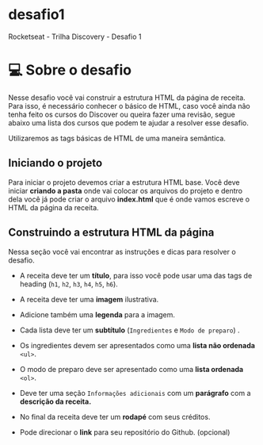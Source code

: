 # desafio1
Rocketseat - Trilha Discovery - Desafio 1

# 💻 Sobre o desafio

Nesse desafio você vai construir a estrutura HTML da página de receita. Para isso, é necessário conhecer o básico de HTML, caso você ainda não tenha feito os cursos do Discover ou queira fazer uma revisão, segue abaixo uma lista dos cursos que podem te ajudar a resolver esse desafio.

Utilizaremos as tags básicas de HTML de uma maneira semântica.

## Iniciando o projeto

Para iniciar o projeto devemos criar a estrutura HTML base. Você deve iniciar **criando a pasta** onde vai colocar os arquivos do projeto e dentro dela você já pode criar o arquivo **index.html** que é onde vamos escreve o HTML da página da receita.

## Construindo a estrutura HTML da página

Nessa seção você vai encontrar as instruções e dicas para resolver o desafio.


- A receita deve ter um **título**, para isso você pode usar uma das tags de heading (`h1`, `h2`, `h3`, `h4`, `h5`, `h6`).
    
   
    
- A receita deve ter uma **imagem** ilustrativa.
-  Adicione também uma **legenda** para a imagem.   
- Cada lista deve ter um **subtítulo** (`Ingredientes` e `Modo de preparo`) .
- Os ingredientes devem ser apresentados como uma **lista não ordenada** `<ul>`.
- O modo de preparo deve ser apresentado como uma **lista ordenada** `<ol>`.
- Deve ter uma seção `Informações adicionais` com um **parágrafo** com a **descrição da receita.**
- No final da receita deve ter um **rodapé** com seus créditos.
- Pode direcionar o **link** para seu repositório do Github. (opcional)
